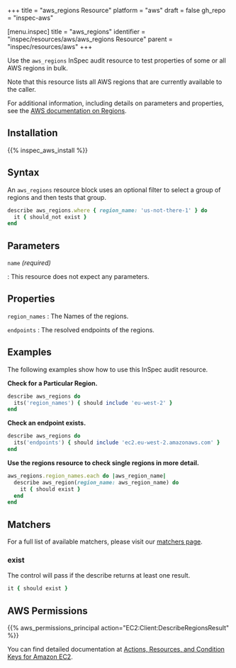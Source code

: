 +++
title = "aws_regions Resource"
platform = "aws"
draft = false
gh_repo = "inspec-aws"

[menu.inspec]
title = "aws_regions"
identifier = "inspec/resources/aws/aws_regions Resource"
parent = "inspec/resources/aws"
+++

Use the `aws_regions` InSpec audit resource to test properties of some or all AWS regions in bulk.  

Note that this resource lists all AWS regions that are currently available to the caller.

For additional information, including details on parameters and properties, see the [AWS documentation on Regions](https://docs.aws.amazon.com/AWSEC2/latest/UserGuide/using-regions-availability-zones.html).

## Installation

{{% inspec_aws_install %}}

## Syntax

An `aws_regions` resource block uses an optional filter to select a group of regions and then tests that group.

```ruby
describe aws_regions.where { region_name: 'us-not-there-1' } do
  it { should_not exist }
end
```

## Parameters

`name` _(required)_

: This resource does not expect any parameters.

## Properties

`region_names`
: The Names of the regions.

`endpoints`
: The resolved endpoints of the regions.

## Examples

The following examples show how to use this InSpec audit resource.

**Check for a Particular Region.**

```ruby
describe aws_regions do
  its('region_names') { should include 'eu-west-2' }
end
```


**Check an endpoint exists.**

```ruby
describe aws_regions do
  its('endpoints') { should include 'ec2.eu-west-2.amazonaws.com' }
end
```

**Use the regions resource to check single regions in more detail.**

```ruby
aws_regions.region_names.each do |aws_region_name|
  describe aws_region(region_name: aws_region_name) do
    it { should exist }
  end
end
```

## Matchers

For a full list of available matchers, please visit our [matchers page](https://www.inspec.io/docs/reference/matchers/).

### exist

The control will pass if the describe returns at least one result.

```ruby
it { should exist }
```



## AWS Permissions

{{% aws_permissions_principal action="EC2:Client:DescribeRegionsResult" %}}

You can find detailed documentation at [Actions, Resources, and Condition Keys for Amazon EC2](https://docs.aws.amazon.com/IAM/latest/UserGuide/list_amazonec2.html).
